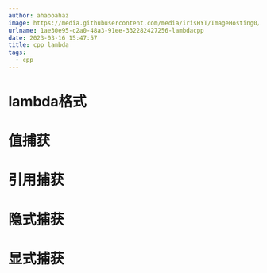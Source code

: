 ```yaml
---
author: ahaooahaz
image: https://media.githubusercontent.com/media/irisHYT/ImageHosting0/main/images/mmexport1601820392368.webp
urlname: 1ae30e95-c2a0-48a3-91ee-332282427256-lambdacpp
date: 2023-03-16 15:47:57
title: cpp lambda
tags:
  - cpp
---
```


# lambda格式

# 值捕获

# 引用捕获

# 隐式捕获

# 显式捕获

